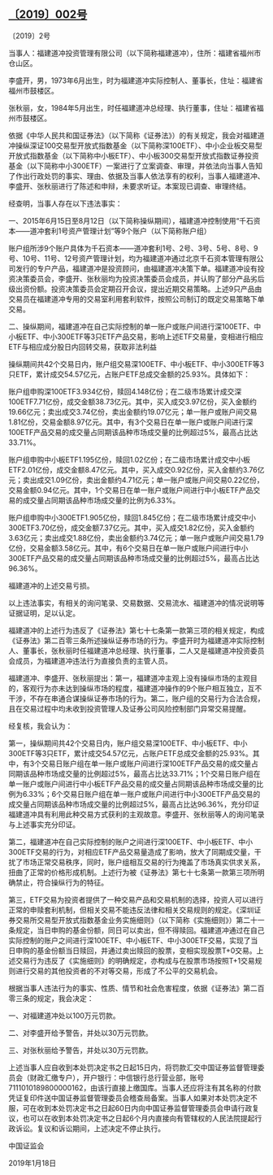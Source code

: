 ## [〔2019〕002号](http://www.csrc.gov.cn/pub/zjhpublic/G00306212/201901/t20190123_350133.htm)





















〔2019〕2号





 

当事人：福建道冲投资管理有限公司（以下简称福建道冲），住所：福建省福州市仓山区。

李盛开，男，1973年6月出生，时为福建道冲实际控制人、董事长，住址：福建省福州市鼓楼区。

张秋丽，女，1984年5月出生，时任福建道冲总经理、执行董事，住址：福建省福州市鼓楼区。

依据《中华人民共和国证券法》（以下简称《证券法》）的有关规定，我会对福建道冲操纵深证100交易型开放式指数基金（以下简称深100ETF）、中小企业板交易型开放式指数基金（以下简称中小板ETF）、中小板300交易型开放式指数证券投资基金（以下简称中小300ETF）一案进行了立案调查、审理，并依法向当事人告知了作出行政处罚的事实、理由、依据及当事人依法享有的权利，当事人福建道冲、李盛开、张秋丽进行了陈述和申辩，未要求听证。本案现已调查、审理终结。

经查明，当事人存在以下违法事实：

一、2015年6月15日至8月12日（以下简称操纵期间），福建道冲控制使用“千石资本——道冲套利1号资产管理计划”等9个账户（以下简称账户组）

账户组所涉9个账户具体为千石资本——道冲套利1号、2号、3号、5号、8号、9号、10号、11号、12号资产管理计划，均为福建道冲通过北京千石资本管理有限公司发行的专户产品，福建道冲是投资顾问，由福建道冲决策下单。福建道冲设有投资决策委员会，李盛开、张秋丽均为投资决策委员会成员，并认购了部分产品劣后级出资份额。投资决策委员会定期召开会议，提出近期交易策略。上述9只产品由交易员在福建道冲专用的交易室利用套利软件，按照公司制订的既定交易策略下单交易。

二、操纵期间，福建道冲在自己实际控制的单一账户或账户间进行深100ETF、中小板ETF、中小300ETF等3只ETF产品交易，影响上述ETF交易量，变相进行相应ETF与相应成分股日内回转交易，获取非法利益

操纵期间共42个交易日内，账户组交易深100ETF、中小板ETF、中小300ETF等3只ETF，累计成交54.57亿元，占账户ETF总成交金额的25.93%。具体如下：

账户组申购深100ETF3.934亿份，赎回4.148亿份；在二级市场累计成交深100ETF7.71亿份，成交金额38.73亿元。其中，买入成交3.97亿份，买入金额约19.66亿元；卖出成交3.74亿份，卖出金额约19.07亿元；单一账户或账户间交易1.81亿份，交易金额8.97亿元。其中，有3个交易日在单一账户或账户间进行深100ETF产品交易的成交量占同期该品种市场成交量的比例超过5%，最高占比达33.71%。

账户组申购中小板ETF1.195亿份，赎回1.02亿份；在二级市场累计成交中小板ETF2.01亿份，成交金额8.47亿元。其中，买入成交0.92亿份，买入金额约3.76亿元；卖出成交1.09亿份，卖出金额约4.71亿元；单一账户或账户间交易0.22亿份，交易金额0.94亿元。其中，1个交易日在单一账户或账户间进行中小板ETF产品交易的成交量占同期该品种市场成交量的比例为6.33%。

账户组申购中小300ETF1.905亿份，赎回1.845亿份；在二级市场累计成交中小300ETF3.70亿份，成交金额7.37亿元。其中，买入成交1.82亿份，买入金额约3.63亿元；卖出成交1.88亿份，卖出金额约3.74亿元；单一账户或账户间交易1.79亿份，交易金额3.58亿元。其中，有6个交易日在单一账户或账户间进行中小300ETF产品交易的成交量占同期该品种市场成交量的比例超过5%，最高占比达96.36%。

福建道冲的上述交易亏损。

以上违法事实，有相关的询问笔录、交易数据、交易流水、福建道冲的情况说明等证据证明，足以认定。

福建道冲的上述行为违反了《证券法》第七十七条第一款第三项的相关规定，构成《证券法》第二百零三条所述操纵证券市场的行为。李盛开时为福建道冲实际控制人、董事长，张秋丽时任福建道冲总经理、执行董事，二人又是福建道冲投资委员会成员，为福建道冲违法行为直接负责的主管人员。

福建道冲、李盛开、张秋丽提出：第一，福建道冲主观上没有操纵市场的主观目的，客观行为亦未达到操纵市场的程度，福建道冲操作的9个账户相互独立，互不干涉，不存在串通合谋操纵证券市场的行为。第二，账户组的交易行为合法合规，且在交易过程中均未收到投资管理人及证券公司风险控制部门异常交易提醒。

经复核，我会认为：

第一，操纵期间共42个交易日内，账户组交易深100ETF、中小板ETF、中小300ETF等3只ETF，累计成交54.57亿元，占账户ETF总成交金额的25.93%。其中，有3个交易日账户组在单一账户或账户间进行深100ETF产品交易的成交量占同期该品种市场成交量的比例超过5%，最高占比达33.71%；1个交易日账户组在单一账户或账户间进行中小板ETF产品交易的成交量占同期该品种市场成交量的比例为6.33%；6个交易日账户组在单一账户或账户间进行中小300ETF产品交易的成交量占同期该品种市场成交量的比例超过5%，最高占比达96.36%，充分印证福建道冲具有利用此种交易方式获利的主观故意。李盛开、张秋丽等人的询问笔录与上述事实充分印证。

第二，福建道冲在自己实际控制的账户之间进行深100ETF、中小板ETF、中小300ETF交易的行为，对相应ETF产品交易量造成了影响，放大了同期成交量，干扰了市场正常交易秩序，同时，账户组相互交易的行为掩盖了市场真实供求关系，扭曲了正常的价格形成机制。上述行为被《证券法》第七十七条第一款第三项所明确禁止，符合操纵行为的特征。

第三，ETF交易为投资者提供了一种交易产品和交易机制的选择，投资人可以进行正常的申赎套利机制，但相关交易不能违反法律和相关交易规则的规定。《深圳证券交易所交易型开放式指数基金业务实施细则》（以下简称《实施细则》）第二十一条规定，当日申购的基金份额，同日可以卖出，但不得赎回。福建道冲通过在自己实际控制的账户之间进行深100ETF、中小板ETF、中小300ETF交易，实现了当日申购的基金份额当日赎回，并通过卖出赎回的股票，变相实现股票T+0交易。上述交易行为违反了《实施细则》的明确规定，亦构成与在股票市场按照T+1交易规则进行交易的其他投资者的不对等交易，形成了不公平的交易机会。

根据当事人违法行为的事实、性质、情节和社会危害程度，依据《证券法》第二百零三条的规定，我会决定：

一、对福建道冲处以100万元罚款。

二、对李盛开给予警告，并处以30万元罚款。

三、对张秋丽给予警告，并处以30万元罚款。

上述当事人应自收到本处罚决定书之日起15日内，将罚款汇交中国证券监督管理委员会（财政汇缴专户），开户银行：中信银行总行营业部，账号7111010189800000162，由该行直接上缴国库。当事人还应将注有其名称的付款凭证复印件送中国证券监督管理委员会稽查局备案。当事人如果对本处罚决定不服，可在收到本处罚决定书之日起60日内向中国证券监督管理委员会申请行政复议，也可以在收到本处罚决定书之日起6个月内直接向有管辖权的人民法院提起行政诉讼。复议和诉讼期间，上述决定不停止执行。









中国证监会      

2019年1月18日    

    





